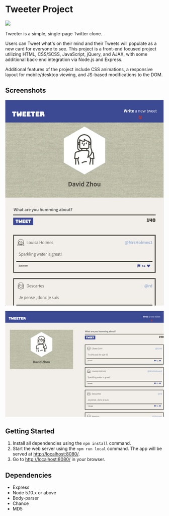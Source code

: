 # Tweeter Project

![](https://img.shields.io/badge/version-v1.0-blue?style=flat&logo=github)

Tweeter is a simple, single-page Twitter clone.

Users can Tweet what's on their mind and their Tweets will populate as a new card for everyone to see. This project is a front-end focused project utilizing HTML, CSS/SCSS, JavaScript, jQuery, and AJAX, with some additional back-end integration via Node.js and Express.

Additional features of the project include CSS animations, a responsive layout for mobile/desktop viewing, and JS-based modifications to the DOM.

## Screenshots

!["Screenshot of Tweeter mobile view"](https://github.com/d33zhou/tweeter/blob/master/docs/mobile-view.png?raw=true)

!["Screenshot of Tweeter desktop view"](https://github.com/d33zhou/tweeter/blob/master/docs/desktop-view.png?raw=true)

## Getting Started

1. Install all dependencies using the `npm install` command.
2. Start the web server using the `npm run local` command. The app will be served at <http://localhost:8080/>.
3. Go to <http://localhost:8080/> in your browser.

## Dependencies

- Express
- Node 5.10.x or above
- Body-parser
- Chance
- MD5
